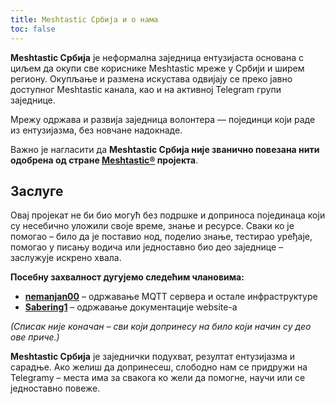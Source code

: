 ```yaml
---
title: Meshtastic Србија и о нама
toc: false
---
```


**Meshtastic Србија** је неформална заједница ентузијаста основана с циљем да окупи све кориснике Meshtastic мреже у Србији и ширем региону. Окупљање и размена искустава одвијају се преко јавно доступног Meshtastic канала, као и на активној Telegram групи заједнице.

Мрежу одржава и развија заједница волонтера — појединци који раде из ентузијазма, без новчане надокнаде.

Важно је нагласити да **Meshtastic Србија није званично повезана нити одобрена од стране [Meshtastic®](https://meshtastic.org) пројекта**.

## Заслуге

Овај пројекат не би био могућ без подршке и доприноса појединаца који су несебично уложили своје време, знање и ресурсе.
Сваки ко је помогао – било да је поставио нод, поделио знање, тестирао уређаје, помогао у писању водича или једноставно био део заједнице – заслужује искрено хвала.

**Посебну захвалност дугујемо следећим члановима:**

* **[nemanjan00](https://github.com/nemanjan00)** – одржавање MQTT сервера и остале инфраструктуре
* **[Sabering1](https://github.com/Sabering1)** – одржавање документације website-a

*(Списак није коначан – сви који допринесу на било који начин су део ове приче.)*

**Meshtastic Србија** је заједнички подухват, резултат ентузијазма и сарадње. Ако желиш да допринесеш, слободно нам се придружи на Telegramу – места има за свакога ко жели да помогне, научи или се једноставно повеже.

